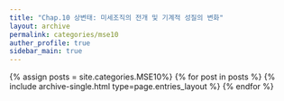 ```yaml
---
title: "Chap.10 상변태: 미세조직의 전개 및 기계적 성질의 변화"
layout: archive
permalink: categories/mse10
auther_profile: true
sidebar_main: true
---
```


{% assign posts = site.categories.MSE10%}
{% for post in posts %} {% include archive-single.html type=page.entries_layout %} {% endfor %}